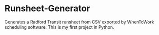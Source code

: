 # Runsheet-Generator
Generates a Radford Transit runsheet from CSV exported by WhenToWork scheduling software. This is my first project in Python.
